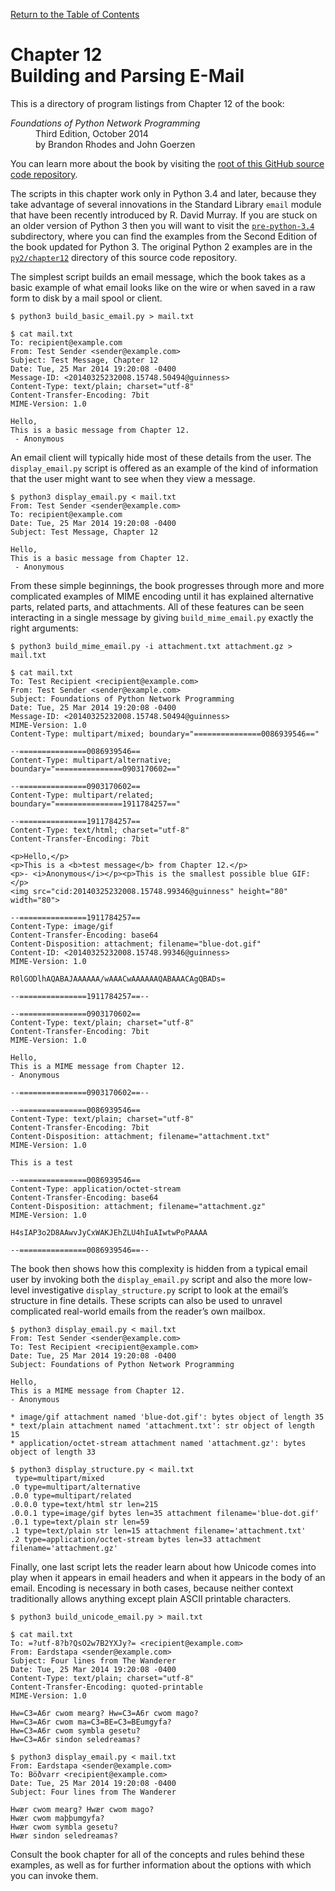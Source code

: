 [Return to the Table of Contents](https://github.com/brandon-rhodes/fopnp#readme)

# Chapter 12<br>Building and Parsing E-Mail

This is a directory of program listings from Chapter 12 of the book:

<dl>
<dt><i>Foundations of Python Network Programming</i></dt>
<dd>
Third Edition, October 2014<br>
by Brandon Rhodes and John Goerzen
</dd>
</dl>

You can learn more about the book by visiting the
[root of this GitHub source code repository](https://github.com/brandon-rhodes/fopnp#readme).

The scripts in this chapter work only in Python 3.4 and later, because
they take advantage of several innovations in the Standard Library
`email` module that have been recently introduced by R. David Murray.
If you are stuck on an older version of Python 3 then you will want to
visit the [`pre-python-3.4`](https://github.com/brandon-rhodes/fopnp/tree/m/py3/chapter12/pre-python-3.4)
subdirectory, where you can find the examples from the Second Edition of
the book updated for Python 3.  The original Python 2 examples are in
the [`py2/chapter12`](https://github.com/brandon-rhodes/fopnp/tree/m/py2/chapter12)
directory of this source code repository.

The simplest script builds an email message, which the book takes as a
basic example of what email looks like on the wire or when saved in a
raw form to disk by a mail spool or client.

```
$ python3 build_basic_email.py > mail.txt
```

```
$ cat mail.txt
To: recipient@example.com
From: Test Sender <sender@example.com>
Subject: Test Message, Chapter 12
Date: Tue, 25 Mar 2014 19:20:08 -0400
Message-ID: <20140325232008.15748.50494@guinness>
Content-Type: text/plain; charset="utf-8"
Content-Transfer-Encoding: 7bit
MIME-Version: 1.0

Hello,
This is a basic message from Chapter 12.
 - Anonymous
```

An email client will typically hide most of these details from the user.
The `display_email.py` script is offered as an example of the kind of
information that the user might want to see when they view a message.

```
$ python3 display_email.py < mail.txt
From: Test Sender <sender@example.com>
To: recipient@example.com
Date: Tue, 25 Mar 2014 19:20:08 -0400
Subject: Test Message, Chapter 12

Hello,
This is a basic message from Chapter 12.
 - Anonymous

```

From these simple beginnings, the book progresses through more and more
complicated examples of MIME encoding until it has explained alternative
parts, related parts, and attachments.  All of these features can be
seen interacting in a single message by giving `build_mime_email.py`
exactly the right arguments:

```
$ python3 build_mime_email.py -i attachment.txt attachment.gz > mail.txt
```

```
$ cat mail.txt
To: Test Recipient <recipient@example.com>
From: Test Sender <sender@example.com>
Subject: Foundations of Python Network Programming
Date: Tue, 25 Mar 2014 19:20:08 -0400
Message-ID: <20140325232008.15748.50494@guinness>
MIME-Version: 1.0
Content-Type: multipart/mixed; boundary="===============0086939546=="

--===============0086939546==
Content-Type: multipart/alternative; boundary="===============0903170602=="

--===============0903170602==
Content-Type: multipart/related; boundary="===============1911784257=="

--===============1911784257==
Content-Type: text/html; charset="utf-8"
Content-Transfer-Encoding: 7bit

<p>Hello,</p>
<p>This is a <b>test message</b> from Chapter 12.</p>
<p>- <i>Anonymous</i></p><p>This is the smallest possible blue GIF:</p>
<img src="cid:20140325232008.15748.99346@guinness" height="80" width="80">

--===============1911784257==
Content-Type: image/gif
Content-Transfer-Encoding: base64
Content-Disposition: attachment; filename="blue-dot.gif"
Content-ID: <20140325232008.15748.99346@guinness>
MIME-Version: 1.0

R0lGODlhAQABAJAAAAAA/wAAACwAAAAAAQABAAACAgQBADs=

--===============1911784257==--

--===============0903170602==
Content-Type: text/plain; charset="utf-8"
Content-Transfer-Encoding: 7bit
MIME-Version: 1.0

Hello,
This is a MIME message from Chapter 12.
- Anonymous

--===============0903170602==--

--===============0086939546==
Content-Type: text/plain; charset="utf-8"
Content-Transfer-Encoding: 7bit
Content-Disposition: attachment; filename="attachment.txt"
MIME-Version: 1.0

This is a test

--===============0086939546==
Content-Type: application/octet-stream
Content-Transfer-Encoding: base64
Content-Disposition: attachment; filename="attachment.gz"
MIME-Version: 1.0

H4sIAP3o2D8AAwvJyCxWAKJEhZLU4hIuAIwtwPoPAAAA

--===============0086939546==--
```

The book then shows how this complexity is hidden from a typical email
user by invoking both the `display_email.py` script and also the more
low-level investigative `display_structure.py` script to look at the
email’s structure in fine details.  These scripts can also be used to
unravel complicated real-world emails from the reader’s own mailbox.

```
$ python3 display_email.py < mail.txt
From: Test Sender <sender@example.com>
To: Test Recipient <recipient@example.com>
Date: Tue, 25 Mar 2014 19:20:08 -0400
Subject: Foundations of Python Network Programming

Hello,
This is a MIME message from Chapter 12.
- Anonymous

* image/gif attachment named 'blue-dot.gif': bytes object of length 35
* text/plain attachment named 'attachment.txt': str object of length 15
* application/octet-stream attachment named 'attachment.gz': bytes object of length 33
```

```
$ python3 display_structure.py < mail.txt
 type=multipart/mixed
.0 type=multipart/alternative
.0.0 type=multipart/related
.0.0.0 type=text/html str len=215
.0.0.1 type=image/gif bytes len=35 attachment filename='blue-dot.gif'
.0.1 type=text/plain str len=59
.1 type=text/plain str len=15 attachment filename='attachment.txt'
.2 type=application/octet-stream bytes len=33 attachment filename='attachment.gz'
```

Finally, one last script lets the reader learn about how Unicode comes
into play when it appears in email headers and when it appears in the
body of an email.  Encoding is necessary in both cases, because neither
context traditionally allows anything except plain ASCII printable
characters.

```
$ python3 build_unicode_email.py > mail.txt
```

```
$ cat mail.txt
To: =?utf-8?b?QsO2w7B2YXJy?= <recipient@example.com>
From: Eardstapa <sender@example.com>
Subject: Four lines from The Wanderer
Date: Tue, 25 Mar 2014 19:20:08 -0400
Content-Type: text/plain; charset="utf-8"
Content-Transfer-Encoding: quoted-printable
MIME-Version: 1.0

Hw=C3=A6r cwom mearg? Hw=C3=A6r cwom mago?
Hw=C3=A6r cwom ma=C3=BE=C3=BEumgyfa?
Hw=C3=A6r cwom symbla gesetu?
Hw=C3=A6r sindon seledreamas?
```

```
$ python3 display_email.py < mail.txt
From: Eardstapa <sender@example.com>
To: Böðvarr <recipient@example.com>
Date: Tue, 25 Mar 2014 19:20:08 -0400
Subject: Four lines from The Wanderer

Hwær cwom mearg? Hwær cwom mago?
Hwær cwom maþþumgyfa?
Hwær cwom symbla gesetu?
Hwær sindon seledreamas?

```

Consult the book chapter for all of the concepts and rules behind these
examples, as well as for further information about the options with
which you can invoke them.
